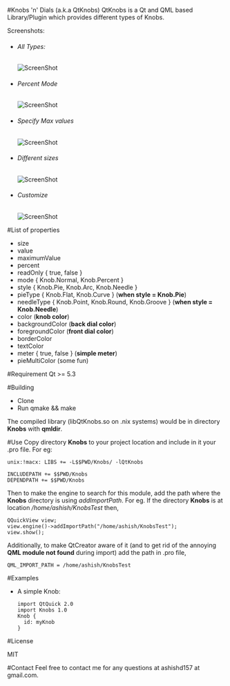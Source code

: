 #Knobs 'n' Dials (a.k.a QtKnobs)
QtKnobs is a Qt and QML based Library/Plugin which provides different types of Knobs.

Screenshots:
- ###### All Types:

  ![ScreenShot](https://github.com/ashish157/Knobs-n-Dials-QML/blob/a7221d312dab8dac2b0b4b7451caa485ed551c4b/QtKnobs/screens/alltypes.png)

- ###### Percent Mode

  ![ScreenShot](https://raw.github.com/ashish157/Knobs-n-Dials-QML/master/Screenshot.png)

- ###### Specify Max values

  ![ScreenShot](https://raw.github.com/ashish157/Knobs-n-Dials-QML/master/Screenshot.png)
  
- ###### Different sizes

  ![ScreenShot](https://raw.github.com/ashish157/Knobs-n-Dials-QML/master/Screenshot.png)
  
- ###### Customize

  ![ScreenShot](https://raw.github.com/ashish157/Knobs-n-Dials-QML/master/Screenshot.png)

#List of properties
* size
* value
* maximumValue
* percent
* readOnly { true, false }
* mode { Knob.Normal, Knob.Percent }
* style { Knob.Pie, Knob.Arc, Knob.Needle }
* pieType { Knob.Flat, Knob.Curve  } (**when style = Knob.Pie**)
* needleType { Knob.Point, Knob.Round, Knob.Groove  } (**when style = Knob.Needle**)
* color (**knob color**)
* backgroundColor (**back dial color**)
* foregroundColor (**front dial color**)
* borderColor
* textColor
* meter { true, false } (**simple meter**)
* pieMultiColor (some fun)
 
#Requirement
Qt >= 5.3

#Building
* Clone
* Run qmake && make

The compiled library (libQtKnobs.so on .nix systems) would be in directory **Knobs** with **qmldir**.

#Use
Copy directory **Knobs** to your project location and include in it your .pro file.
For eg:
```
unix:!macx: LIBS += -L$$PWD/Knobs/ -lQtKnobs

INCLUDEPATH += $$PWD/Knobs
DEPENDPATH += $$PWD/Knobs
```
Then to make the engine to search for this module, add the path where the **Knobs** directory is using *addImportPath*. 
For eg. If the directory **Knobs** is at location */home/ashish/KnobsTest* then,
```
QQuickView view;
view.engine()->addImportPath("/home/ashish/KnobsTest");
view.show();
```

Additionally, to make QtCreator aware of it (and to get rid of the annoying **QML module not found** during import) add the path in .pro file,
```
QML_IMPORT_PATH = /home/ashish/KnobsTest
```

#Examples

* A simple Knob:
  
  ```
  import QtQuick 2.0
  import Knobs 1.0
  Knob {
    id: myKnob
  }
  ```

#License

MIT

#Contact
Feel free to contact me for any questions at ashishd157 at gmail.com.

